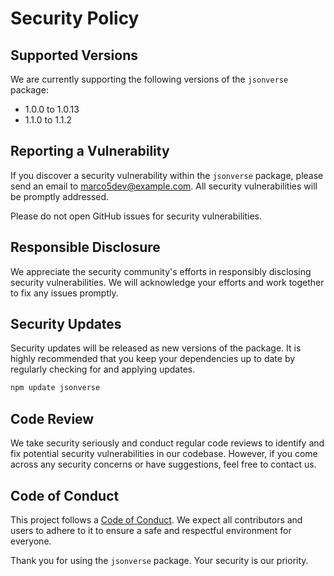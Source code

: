 # Security Policy

## Supported Versions

We are currently supporting the following versions of the `jsonverse` package:

- 1.0.0 to 1.0.13
- 1.1.0 to 1.1.2

## Reporting a Vulnerability

If you discover a security vulnerability within the `jsonverse` package, please send an email to marco5dev@example.com. All security vulnerabilities will be promptly addressed.

Please do not open GitHub issues for security vulnerabilities.

## Responsible Disclosure

We appreciate the security community's efforts in responsibly disclosing security vulnerabilities. We will acknowledge your efforts and work together to fix any issues promptly.

## Security Updates

Security updates will be released as new versions of the package. It is highly recommended that you keep your dependencies up to date by regularly checking for and applying updates.

```bash
npm update jsonverse
```

## Code Review

We take security seriously and conduct regular code reviews to identify and fix potential security vulnerabilities in our codebase. However, if you come across any security concerns or have suggestions, feel free to contact us.

## Code of Conduct

This project follows a [Code of Conduct](https://github.com/Marco5dev/jsonverse/blob/main/CODE_OF_CONDUCT.md). We expect all contributors and users to adhere to it to ensure a safe and respectful environment for everyone.

Thank you for using the `jsonverse` package. Your security is our priority.
